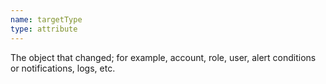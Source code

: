 ```yaml
---
name: targetType
type: attribute
---
```


The object that changed; for example, account, role, user, alert conditions or notifications, logs, etc.